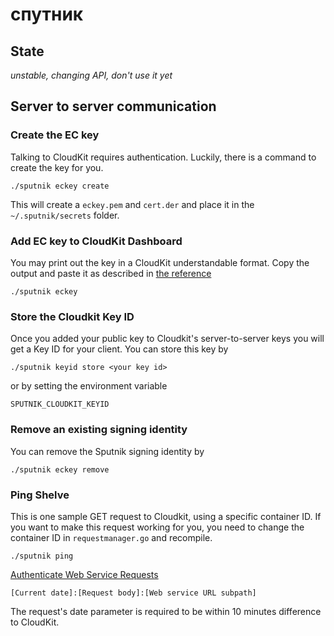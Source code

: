 # спутник

## State

_unstable, changing API, don't use it yet_

## Server to server communication

### Create the EC key

Talking to CloudKit requires authentication. Luckily, there is a command to create the key for you.

`./sputnik eckey create`

This will create a `eckey.pem` and `cert.der` and place it in the `~/.sputnik/secrets` folder.

### Add EC key to CloudKit Dashboard

You may print out the key in a CloudKit understandable format. Copy the output and paste it as described in [the reference](https://developer.apple.com/library/content/documentation/DataManagement/Conceptual/CloutKitWebServicesReference/SettingUpWebServices/SettingUpWebServices.html#//apple_ref/doc/uid/TP40015240-CH24-SW8)

`./sputnik eckey`

### Store the Cloudkit Key ID

Once you added your public key to Cloudkit's server-to-server keys you will get a Key ID for your client. You can store this key by

`./sputnik keyid store <your key id>`

or by setting the environment variable

`SPUTNIK_CLOUDKIT_KEYID`

### Remove an existing signing identity

You can remove the Sputnik signing identity by

`./sputnik eckey remove`

### Ping Shelve

This is one sample GET request to Cloudkit, using a specific container ID. If you want to make this request working for you, you need to change the container ID in `requestmanager.go` and recompile.

`./sputnik ping`

[Authenticate Web Service Requests](https://developer.apple.com/library/content/documentation/DataManagement/Conceptual/CloutKitWebServicesReference/SettingUpWebServices/SettingUpWebServices.html#//apple_ref/doc/uid/TP40015240-CH24-SW9)

`[Current date]:[Request body]:[Web service URL subpath]`

The request's date parameter is required to be within 10 minutes difference to CloudKit.
